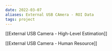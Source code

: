```yaml
---
date: 2022-03-07
aliases: External USB CAmera - ROI Data
tags: project
---
```


[[External USB Camera - High-Level Estimation]]

[[External USB Camera - Human Resource]]